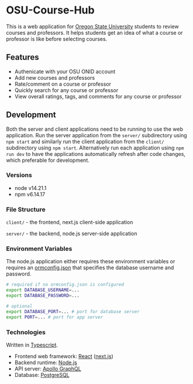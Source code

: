 # OSU-Course-Hub

This is a web application for [Oregon State University](https://oregonstate.edu/) students to review courses and professors. It helps students get an idea of what a course or professor is like before selecting courses.

## Features

- Authenicate with your OSU ONID account
- Add new courses and professors
- Rate/comment on a course or professor
- Quickly search for any course or professor
- View overall ratings, tags, and comments for any course or professor

## Development

Both the server and client applications need to be running to use the web application. Run the server application  from the `server/` subdirectory using `npm start` and similarly run the client application from the `client/` subdirectory using `npm start`. Alternatively run each  application using `npm run dev` to have the applications automatically refresh after code changes, which preferable for development.

### Versions

- node v14.21.1
- npm v6.14.17

### File Structure

`client/` - the frontend, next.js client-side application

`server/` - the backend, node.js server-side application

### Environment Variables

The node.js application either requires these environment variables or requires an [ormconfig.json](https://typeorm.biunav.com/en/using-ormconfig.html#creating-a-new-connection-from-the-configuration-file) that specifies the database username and password.

```bash
# required if no ormconfig.json is configured
export DATABASE_USERNAME=...
export DATABASE_PASSWORD=...

# optional
export DATABASE_PORT=... # port for database server
export PORT=... # port for app server
```

### Technologies

Written in [Typescript](https://www.typescriptlang.org/).

- Frontend web framework: [React](https://reactjs.org/) ([next.js](https://nextjs.org/))
- Backend runtime: [Node.js](https://nodejs.org/en/)
- API server: [Apollo GraphQL](https://www.apollographql.com/docs/apollo-server/)
- Database: [PostgreSQL](https://www.postgresql.org/)
